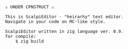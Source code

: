 <pre>
⚠️ UNDER CPNSTRUCT ⚠️

This is ScalpiEditor - "heirarhy" text editor.
Navigate in your code on MC-like style.

ScalpiEditor written in zig language ver. 0.9.
for compile:
    $ zig build
</pre>
